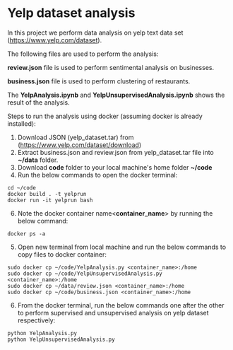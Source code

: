 # Yelp dataset analysis

In this project we perform data analysis on yelp text data set (https://www.yelp.com/dataset).

The following files are used to perform the analysis:

**review.json** file is used to perform sentimental analysis on businesses.

**business.json** file is used to perform clustering of restaurants.

The **YelpAnalysis.ipynb** and **YelpUnsupervisedAnalysis.ipynb** shows the result of the analysis.

Steps to run the analysis using docker (assuming docker is already installed):

1. Download JSON (yelp_dataset.tar) from (https://www.yelp.com/dataset/download)
2. Extract business.json and review.json from yelp_dataset.tar file into **~/data** folder.
3. Download **code** folder to your local machine's home folder **~/code**
4. Run the below commands to open the docker terminal:
```
cd ~/code
docker build . -t yelprun
docker run -it yelprun bash
```
6. Note the docker container name<**container_name**> by running the below command:
```
docker ps -a 
```
5. Open new terminal from local machine and run the below commands to copy files to docker container:
```
sudo docker cp ~/code/YelpAnalysis.py <container_name>:/home
sudo docker cp ~/code/YelpUnsupervisedAnalysis.py <container_name>:/home
sudo docker cp ~/data/review.json <container_name>:/home
sudo docker cp ~/code/business.json <container_name>:/home
```
6. From the docker terminal, run the below commands one after the other to perform supervised and unsupervised analysis on yelp dataset respectively:
```
python YelpAnalysis.py
python YelpUnsupervisedAnalysis.py
```
